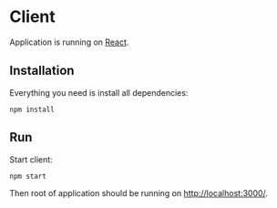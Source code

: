 # Client

Application is running on [React](https://react.dev/).

## Installation

Everything you need is install all dependencies:

```
npm install
```

## Run

Start client:

```
npm start
```

Then root of application should be running on [http://localhost:3000/](http://localhost:3000/).
